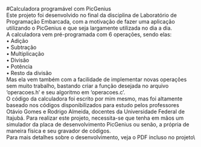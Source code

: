#Calculadora programável com PicGenius\
Este projeto foi desenvolvido no final da disciplina de Laboratório de Programação Embarcada, com a motivação de fazer uma aplicação utilizando o PicGenius e que seja largamente utilizada no dia a dia.\
A calculadora vem pré-programada com 6 operações, sendo elas:\
•	Adição\
•	Subtração\
•	Multiplicação\
•	Divisão\
•	Potência\
•	Resto da divisão\
Mas ela vem também com a facilidade de implementar novas operações sem muito trabalho, bastando criar a função desejada no arquivo ‘operacoes.h’ e seu algoritmo em ‘operacoes.c’.\
O código da calculadora foi escrito por mim mesmo, mas foi altamente baseado nos códigos disponibilizados para estudo pelos professores Otávio Gomes e Rodrigo Almeida, docentes da Universidade Federal de Itajubá.
Para realizar este projeto, necessita-se que tenha em mãos um simulador da placa de desenvolvimento PicGenius ou senão, a própria de maneira física e seu gravador de códigos.\
Para mais detalhes sobre o desenvolvimento, veja o PDF incluso no projeto\
